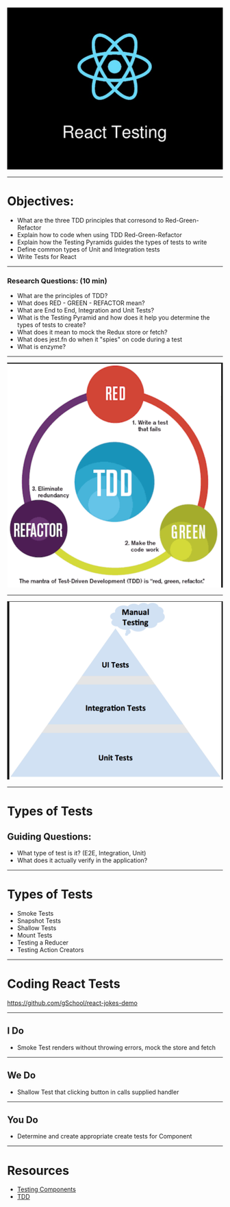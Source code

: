 
![](img/testing.png)

---

# Objectives:
- What are the three TDD principles that corresond to Red-Green-Refactor
- Explain how to code when using TDD Red-Green-Refactor
- Explain how the Testing Pyramids guides the types of tests to write
- Define common types of Unit and Integration tests
- Write Tests for React

---

### Research Questions: (10 min)
- What are the principles of TDD?
- What does RED - GREEN - REFACTOR mean?
- What are End to End, Integration and Unit Tests?
- What is the Testing Pyramid and how does it help you determine the types of tests to create?
- What does it mean to mock the Redux store or fetch?
- What does jest.fn do when it "spies" on code during a test
- What is enzyme?

---

![inline](img/redgreenrefactor.png)

---

![inline](img/pyramid.png)

---

# Types of Tests

## Guiding Questions:
- What type of test is it? (E2E, Integration, Unit)
- What does it actually verify in the application?

---

# Types of Tests

- Smoke Tests
- Snapshot Tests
- Shallow Tests
- Mount Tests
- Testing a Reducer
- Testing Action Creators

---

# Coding React Tests

https://github.com/gSchool/react-jokes-demo

---

## I Do
- Smoke Test <App /> renders without throwing errors, mock the store and fetch

---

## We Do
- Shallow Test that clicking button in <AddJoke /> calls supplied handler

---

## You Do
- Determine and create appropriate create tests for <Jokes /> Component

---

# Resources

- [Testing Components](https://github.com/facebook/create-react-app/blob/master/packages/react-scripts/template/README.md#testing-components)
- [TDD](https://marcabraham.com/2012/04/03/what-are-the-key-principles-of-test-driven-development/)

